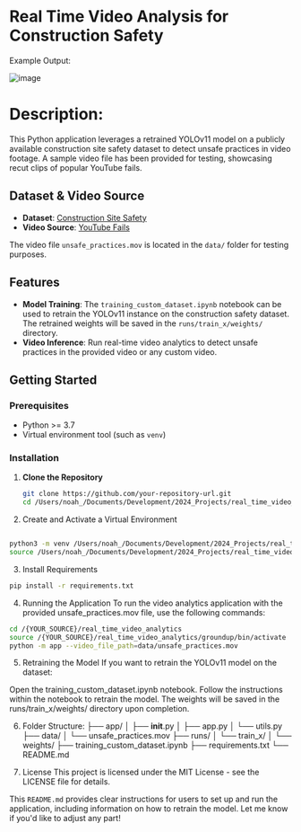 # Real Time Video Analysis for Construction Safety

Example Output:

![image](https://github.com/user-attachments/assets/bbe0d4e3-30d4-47ff-8eaf-9ffeb82c90eb)

# Description:

This Python application leverages a retrained YOLOv11 model on a publicly available construction site safety dataset to detect unsafe practices in video footage. A sample video file has been provided for testing, showcasing recut clips of popular YouTube fails.

## Dataset & Video Source

- **Dataset**: [Construction Site Safety](https://universe.roboflow.com/roboflow-universe-projects/construction-site-safety)
- **Video Source**: [YouTube Fails](https://www.youtube.com/watch?v=FI1XrdBJIUI)

The video file `unsafe_practices.mov` is located in the `data/` folder for testing purposes.

## Features

- **Model Training**: The `training_custom_dataset.ipynb` notebook can be used to retrain the YOLOv11 instance on the construction safety dataset. The retrained weights will be saved in the `runs/train_x/weights/` directory.
- **Video Inference**: Run real-time video analytics to detect unsafe practices in the provided video or any custom video.

## Getting Started

### Prerequisites

- Python >= 3.7
- Virtual environment tool (such as `venv`)

### Installation

1. **Clone the Repository**

   ```bash
   git clone https://github.com/your-repository-url.git
   cd /Users/noah_/Documents/Development/2024_Projects/real_time_video_analytics

2. Create and Activate a Virtual Environment
```bash

python3 -m venv /Users/noah_/Documents/Development/2024_Projects/real_time_video_analytics/groundup
source /Users/noah_/Documents/Development/2024_Projects/real_time_video_analytics/groundup/bin/activate

```

3. Install Requirements
```bash
pip install -r requirements.txt
```

4. Running the Application
To run the video analytics application with the provided unsafe_practices.mov file, use the following commands:

```bash
cd /{YOUR_SOURCE}/real_time_video_analytics
source /{YOUR_SOURCE}/real_time_video_analytics/groundup/bin/activate
python -m app --video_file_path=data/unsafe_practices.mov

```

5. Retraining the Model
If you want to retrain the YOLOv11 model on the dataset:

Open the training_custom_dataset.ipynb notebook.
Follow the instructions within the notebook to retrain the model.
The weights will be saved in the runs/train_x/weights/ directory upon completion.


6. Folder Structure:
├── app/
│   ├── __init__.py
│   ├── app.py
│   └── utils.py
├── data/
│   └── unsafe_practices.mov
├── runs/
│   └── train_x/
│       └── weights/
├── training_custom_dataset.ipynb
├── requirements.txt
└── README.md


7. License
This project is licensed under the MIT License - see the LICENSE file for details.

This `README.md` provides clear instructions for users to set up and run the application, including information on how to retrain the model. Let me know if you'd like to adjust any part!
